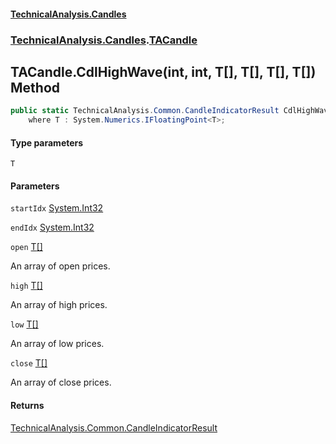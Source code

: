 #### [TechnicalAnalysis.Candles](TechnicalAnalysis.Candles.md 'TechnicalAnalysis.Candles')
### [TechnicalAnalysis.Candles](TechnicalAnalysis.Candles.md#TechnicalAnalysis.Candles 'TechnicalAnalysis.Candles').[TACandle](TACandle.md 'TechnicalAnalysis.Candles.TACandle')

## TACandle.CdlHighWave<T>(int, int, T[], T[], T[], T[]) Method

```csharp
public static TechnicalAnalysis.Common.CandleIndicatorResult CdlHighWave<T>(int startIdx, int endIdx, T[] open, T[] high, T[] low, T[] close)
    where T : System.Numerics.IFloatingPoint<T>;
```
#### Type parameters

<a name='TechnicalAnalysis.Candles.TACandle.CdlHighWave_T_(int,int,T[],T[],T[],T[]).T'></a>

`T`
#### Parameters

<a name='TechnicalAnalysis.Candles.TACandle.CdlHighWave_T_(int,int,T[],T[],T[],T[]).startIdx'></a>

`startIdx` [System.Int32](https://docs.microsoft.com/en-us/dotnet/api/System.Int32 'System.Int32')

<a name='TechnicalAnalysis.Candles.TACandle.CdlHighWave_T_(int,int,T[],T[],T[],T[]).endIdx'></a>

`endIdx` [System.Int32](https://docs.microsoft.com/en-us/dotnet/api/System.Int32 'System.Int32')

<a name='TechnicalAnalysis.Candles.TACandle.CdlHighWave_T_(int,int,T[],T[],T[],T[]).open'></a>

`open` [T](TACandle.CdlHighWave_T_(int,int,T[],T[],T[],T[]).md#TechnicalAnalysis.Candles.TACandle.CdlHighWave_T_(int,int,T[],T[],T[],T[]).T 'TechnicalAnalysis.Candles.TACandle.CdlHighWave<T>(int, int, T[], T[], T[], T[]).T')[[]](https://docs.microsoft.com/en-us/dotnet/api/System.Array 'System.Array')

An array of open prices.

<a name='TechnicalAnalysis.Candles.TACandle.CdlHighWave_T_(int,int,T[],T[],T[],T[]).high'></a>

`high` [T](TACandle.CdlHighWave_T_(int,int,T[],T[],T[],T[]).md#TechnicalAnalysis.Candles.TACandle.CdlHighWave_T_(int,int,T[],T[],T[],T[]).T 'TechnicalAnalysis.Candles.TACandle.CdlHighWave<T>(int, int, T[], T[], T[], T[]).T')[[]](https://docs.microsoft.com/en-us/dotnet/api/System.Array 'System.Array')

An array of high prices.

<a name='TechnicalAnalysis.Candles.TACandle.CdlHighWave_T_(int,int,T[],T[],T[],T[]).low'></a>

`low` [T](TACandle.CdlHighWave_T_(int,int,T[],T[],T[],T[]).md#TechnicalAnalysis.Candles.TACandle.CdlHighWave_T_(int,int,T[],T[],T[],T[]).T 'TechnicalAnalysis.Candles.TACandle.CdlHighWave<T>(int, int, T[], T[], T[], T[]).T')[[]](https://docs.microsoft.com/en-us/dotnet/api/System.Array 'System.Array')

An array of low prices.

<a name='TechnicalAnalysis.Candles.TACandle.CdlHighWave_T_(int,int,T[],T[],T[],T[]).close'></a>

`close` [T](TACandle.CdlHighWave_T_(int,int,T[],T[],T[],T[]).md#TechnicalAnalysis.Candles.TACandle.CdlHighWave_T_(int,int,T[],T[],T[],T[]).T 'TechnicalAnalysis.Candles.TACandle.CdlHighWave<T>(int, int, T[], T[], T[], T[]).T')[[]](https://docs.microsoft.com/en-us/dotnet/api/System.Array 'System.Array')

An array of close prices.

#### Returns
[TechnicalAnalysis.Common.CandleIndicatorResult](https://docs.microsoft.com/en-us/dotnet/api/TechnicalAnalysis.Common.CandleIndicatorResult 'TechnicalAnalysis.Common.CandleIndicatorResult')
